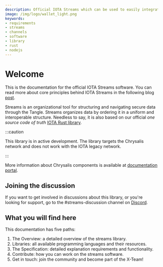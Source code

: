 ```yaml
---
description: Official IOTA Streams which can be used to easily integrate an IOTA Wallet into your application 
image: /img/logo/wallet_light.png
keywords:
- requirements
- streams
- channels
- software
- library
- rust
- nodejs
---
```

# Welcome

This is the documentation for the official IOTA Streams software. You can read more about core principles behind IOTA Streams in the following blog [post](https://blog.iota.org/iota-streams-alpha-7e91ee326ac0/).

Streams is an organizational tool for structuring and navigating secure data through the Tangle. Streams organizes data by ordering it in a uniform and interoperable structure. Needless to say, it is also based on our official *one source code of truth* [IOTA Rust library](https://github.com/iotaledger/iota.rs).

:::caution

This library is in active development. The library targets the Chrysalis network and does not work with the IOTA legacy network.

:::

More information about Chrysalis components is available at [documentation portal](https://wiki.iota.org/chrysalis-docs/welcome).

## Joining the discussion

If you want to get involved in discussions about this library, or you're looking for support, go to the #streams-discussion channel on [Discord](https://discord.iota.org).

## What you will find here

This documentation has five paths:

1. The Overview: a detailed overview of the streams library.
2. Libraries: all available programming languages and their resources.
3. The Specification: detailed explanation requirements and functionality.
4. Contribute: how you can work on the streams software.
5. Get in touch: join the community and become part of the X-Team!
